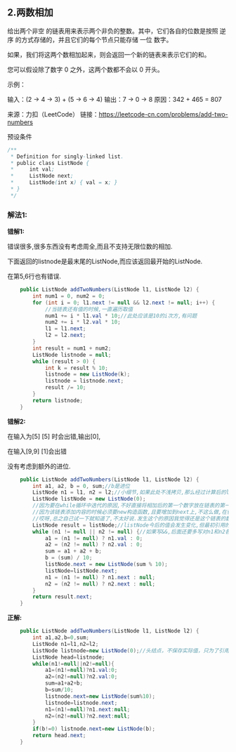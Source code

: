 ## 2.两数相加

给出两个非空 的链表用来表示两个非负的整数。其中，它们各自的位数是按照 逆序 的方式存储的，并且它们的每个节点只能存储 一位 数字。

如果，我们将这两个数相加起来，则会返回一个新的链表来表示它们的和。

您可以假设除了数字 0 之外，这两个数都不会以 0 开头。

示例：

输入：(2 -> 4 -> 3) + (5 -> 6 -> 4)
输出：7 -> 0 -> 8
原因：342 + 465 = 807

来源：力扣（LeetCode）
链接：https://leetcode-cn.com/problems/add-two-numbers

预设条件

```java
/**
 * Definition for singly-linked list.
 * public class ListNode {
 *     int val;
 *     ListNode next;
 *     ListNode(int x) { val = x; }
 * }
 */
```

### 解法1:

**错解1:**

错误很多,很多东西没有考虑周全,而且不支持无限位数的相加.

下面返回的listnode是最末尾的ListNode,而应该返回最开始的ListNode.

在第5,6行也有错误.

```java
    public ListNode addTwoNumbers(ListNode l1, ListNode l2) {
        int num1 = 0, num2 = 0;
        for (int i = 0; l1.next != null && l2.next != null; i++) {
            //当链表还有值的时候,一直遍历取值
            num1 += i * l1.val * 10;//此处应该是10的i次方,有问题
            num2 += i * l2.val * 10;
            l1 = l1.next;
            l2 = l2.next;
        }
        int result = num1 + num2;
        ListNode listnode = null;
        while (result > 0) {
            int k = result % 10;
            listnode = new ListNode(k);
            listnode = listnode.next;
            result /= 10;
        }
        return listnode;
    }
```

**错解2:**

在输入为[5] [5] 时会出错,输出[0],

在输入[9,9] [1]会出错

没有考虑到额外的进位.

```java
    public ListNode addTwoNumbers(ListNode l1, ListNode l2) {
        int a1, a2, b = 0, sum;//b是进位
        ListNode n1 = l1, n2 = l2;//小细节,如果此处不浅拷贝,那么经过计算后的l1和l2的值会变,在函数外部若是再次使用l1,l2会造成误解
        ListNode listNode = new ListNode(0);
        //因为要在while循环中迭代的原因,不好直接将相加后的第一个数字放在链表的第一位,所以弄个替代品
        //因为该链表添加内容的时候必须要new构造函数,且要增加到next上,不这么做,在循环中写不出来.强行写出来,找不到要返回的值.
        //哎呀,总之自己试一下就知道了,不太好说.发生这个的原因我觉得还是这个链表的数据结构的问题
        ListNode result = listNode;//listNode今后的值会发生变化,但最初引用的值不变,这样就可以取next,也就是正确的返回值
        while (n1 != null || n2 != null) {//如果写&&,后面还要多写对n1和n2各自的判断
            a1 = (n1 != null) ? n1.val : 0;
            a2 = (n2 != null) ? n2.val : 0;
            sum = a1 + a2 + b;
            b = (sum) / 10;
            listNode.next = new ListNode(sum % 10);
            listNode=listNode.next;
            n1 = (n1 != null) ? n1.next : null;
            n2 = (n2 != null) ? n2.next : null;
        }
        return result.next;
    }
```

**正解:**

```java
    public ListNode addTwoNumbers(ListNode l1, ListNode l2) {
        int a1,a2,b=0,sum;
        ListNode n1=l1,n2=l2;
        ListNode listnode=new ListNode(0);//头结点，不保存实际值，只为了引用方便
        ListNode head=listnode;
        while(n1!=null||n2!=null){
            a1=(n1!=null)?n1.val:0;
            a2=(n2!=null)?n2.val:0;
            sum=a1+a2+b;
            b=sum/10;
            listnode.next=new ListNode(sum%10);
            listnode=listnode.next;
            n1=(n1!=null)?n1.next:null;
            n2=(n2!=null)?n2.next:null;
        }
        if(b!=0) listnode.next=new ListNode(b);
        return head.next;
    }
```

